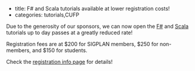 - title: F# and Scala tutorials available at lower registration costs! 
- categories: tutorials,CUFP

Due to the generosity of our sponsors, we can now open
the [F#](http://cufp.org/2012/functional-concepts-real-world-f-tomas-petricek-un.html) and [Scala](http://cufp.org/2012/scala-primer-heiko-seeberger-typesafe.html) tutorials up to day passes at a greatly reduced rate!

Registration fees are at $200 for SIGPLAN members, $250 for non-members, and $150 for students.

Check the [registration info page](http://cufp.org/2012/registration.html) for details!

